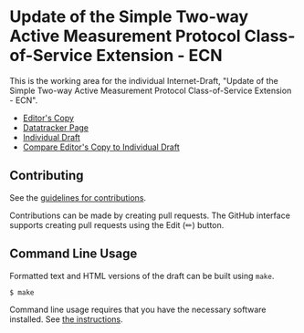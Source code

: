 <!-- regenerate: on (set to off if you edit this file) -->

# Update of the Simple Two-way Active Measurement Protocol Class-of-Service Extension - ECN

This is the working area for the individual Internet-Draft, "Update of the Simple Two-way Active Measurement Protocol Class-of-Service Extension - ECN".

* [Editor's Copy](https://gwhiteCL.github.io/draft-whimir-ippm-stamp-cos-ecn/#go.draft-whimir-ippm-stamp-cos-ecn.html)
* [Datatracker Page](https://datatracker.ietf.org/doc/draft-whimir-ippm-stamp-cos-ecn)
* [Individual Draft](https://datatracker.ietf.org/doc/html/draft-whimir-ippm-stamp-cos-ecn)
* [Compare Editor's Copy to Individual Draft](https://gwhiteCL.github.io/draft-whimir-ippm-stamp-cos-ecn/#go.draft-whimir-ippm-stamp-cos-ecn.diff)


## Contributing

See the
[guidelines for contributions](https://github.com/gwhiteCL/draft-whimir-ippm-stamp-cos-ecn/blob/main/CONTRIBUTING.md).

Contributions can be made by creating pull requests.
The GitHub interface supports creating pull requests using the Edit (✏) button.


## Command Line Usage

Formatted text and HTML versions of the draft can be built using `make`.

```sh
$ make
```

Command line usage requires that you have the necessary software installed.  See
[the instructions](https://github.com/martinthomson/i-d-template/blob/main/doc/SETUP.md).


